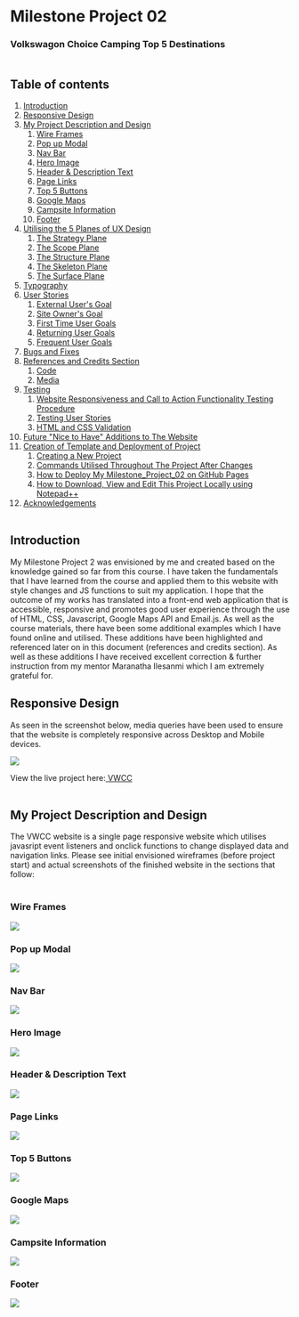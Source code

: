 # Milestone Project 02 

### Volkswagon Choice Camping Top 5 Destinations<br/><br/>

## Table of contents
1. [Introduction](#intro)
2. [Responsive Design](#responsive_design)
3. [My Project Description and Design](#project_description)
    1. [Wire Frames](#wire_frame)
    2. [Pop up Modal](#pop_modal)
    3. [Nav Bar](#nav_bar)
    4. [Hero Image](#hero_image)
    5. [Header & Description Text](#header_description)
    6. [Page Links](#page_links)
    7. [Top 5 Buttons](#t5_buttons)
    8. [Google Maps](#g_map)
    9. [Campsite Information](#campsite)
    10. [Footer](#footer)
4. [Utilising the 5 Planes of UX Design](#ux_design)
    1. [The Strategy Plane](#strategy_plane)
    2. [The Scope Plane](#scope_plane)
    3. [The Structure Plane](#structure_plane)
    4. [The Skeleton Plane](#skeleton_plane)
    5. [The Surface Plane](#surface_plane)
5. [Typography](#typography)
6. [User Stories](#user_stories)
    1. [External User's Goal](#external_user_goal)
    2. [Site Owner's Goal](#site_owner_goal)
    3. [First Time User Goals](#first_time_user_goals)
    4. [Returning User Goals](#returning_user_goals)
    5. [Frequent User Goals](#frequent_user_goals)
7. [Bugs and Fixes](#bug_fixes)
8. [References and Credits Section](#references_and_credits)
    1. [Code](#code)
    2. [Media](#media)
9. [Testing](#testing)
    1. [Website Responsiveness and Call to Action Functionality Testing Procedure](#testing_procedure)
    2. [Testing User Stories](#testing_user_stories)
    3. [HTML and CSS Validation](#validation)
10. [Future "Nice to Have" Additions to The Website](#additions)
11. [Creation of Template and Deployment of Project](#project_deployment)
    1. [Creating a New Project](#new_project)
    2. [Commands Utilised Throughout The Project After Changes](#commands)
    3. [How to Deploy My Milestone\_Project\_02 on GitHub Pages](#how_to_deploy)
    4. [How to Download, View and Edit This Project Locally using Notepad++](#how_to_download)
12. [Acknowledgements](#acknowledgements)<br/><br/>

## Introduction <a name="intro"></a>

My Milestone Project 2 was envisioned by me and created based on the knowledge gained so far from this course. 
I have taken the fundamentals that I have learned from the course and applied them to this website with style changes and JS functions to suit my application.
I hope that the outcome of my works has translated into a front-end web application that is accessible, responsive and promotes good user experience
through the use of HTML, CSS, Javascript, Google Maps API and Email.js.
As well as the course materials, there have been some additional examples which I have found online and utilised. 
These additions have been highlighted and referenced later on in this document (references and credits section).
As well as these additions I have received excellent correction & further instruction from my mentor Maranatha Ilesanmi which I am extremely grateful for.

## Responsive Design <a name="responsive_design"></a>

As seen in the screenshot below, media queries have been used to ensure that the website is completely responsive across Desktop and Mobile devices.

![](assets/readme_images/README.001.png)

View the live project here:[ VWCC ](https://ferdosull.github.io/Milestone_Project_02/index.html)<br/><br/>

## My Project Description and Design <a name="project_description"></a>

The VWCC website is a single page responsive website which utilises javasript event listeners and onclick functions to change displayed data and navigation links. 
Please see initial envisioned wireframes (before project start) and actual screenshots of the finished website in the sections that follow:
<br/><br/>


### Wire Frames <a name="wire_frame"></a>

![](assets/readme_images/README.002.png)


### Pop up Modal <a name="pop_modal"></a>

![](assets/readme_images/README.003.png)


### Nav Bar <a name="nav_bar"></a>

![](assets/readme_images/README.004.png)


### Hero Image <a name="hero_image"></a>

![](assets/readme_images/README.005.png)


### Header & Description Text <a name="header_description"></a>

![](assets/readme_images/README.006.png)


### Page Links <a name="page_links"></a>

![](assets/readme_images/README.007.png)


### Top 5 Buttons <a name="t5_buttons"></a>

![](assets/readme_images/README.008.png)


### Google Maps <a name="g_map"></a>

![](assets/readme_images/README.009.png)


### Campsite Information <a name="campsite"></a>

![](assets/readme_images/README.010.png)


### Footer <a name="footer"></a>

![](assets/readme_images/README.011.png)

